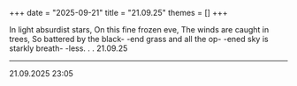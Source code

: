+++
date = "2025-09-21"
title = "21.09.25"
themes = []
+++

In light absurdist stars,
On this fine frozen eve,
The winds are caught in trees,
So battered by the black-
-end grass and all the op-
-ened sky is starkly breath-
-less. . .
21.09.25

---

21.09.2025 23:05

